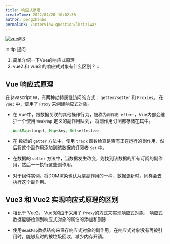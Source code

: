 ```yaml
---
title: 响应式原理
createTime: 2022/04/20 10:02:30
author: pengzhanbo
permalink: /interview-question/lkriz1wa/
---
```


[![vue@3](https://img.shields.io/badge/vue-%403-brightgreen)](https://staging-cn.vuejs.org/)

::: tip 提问

1. 简单介绍一下Vue的响应式原理
2. vue2 和 vue3 的响应式对象有什么区别？
:::

## Vue 响应式原理

在 javascript 中，有两种劫持属性访问的方式： `getter/setter` 和 `Proxies`。
在`Vue3` 中，使用了 `Proxy` 来创建响应式对象。

- 在 Vue中，跟数据关联的其他操作行为，被称为`副作用 effect`，Vue内部会维护一个使用 `WeakMap` 定义的副作用队列，
  将副作用订阅都存储在其中。

  ``` ts
  WeakMap<target, Map<key, Set<effect>>>
  ```

- 在 数据的 `getter` 方法中，使用 `track` 函数检查是否有正在运行的副作用，然后将这个副作用添加到该数据的订阅者 `Set` 中。
- 在数据的 `setter` 方法中，当数据发生改变，则找到该数据的所有订阅的副作用，然后一一执行这些副作用。

- 对于组件实例，将DOM渲染也认为是副作用的一种，数据更新时，同样会去执行这个副作用。

## Vue3 和 Vue2 实现响应式原理的区别

- 相比于 Vue2， Vue3的由于采用了 `Proxy`的方式来实现响应式对象，
  响应式数据能够检测到响应式对象的属性的添加和删除

- 使用`WeakMap`数据结构来保存响应式对象的副作用，在响应式对象没有再被引用时，能够及时的被垃圾回收，减少内存开销。
